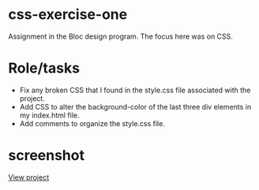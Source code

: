 # css-exercise-one
Assignment in the Bloc design program. The focus here was on CSS.

# Role/tasks
- Fix any broken CSS that I found in the style.css file associated with the project.
- Add CSS to alter the background-color of the last three div elements in my index.html file.
- Add comments to organize the style.css file.

# screenshot
[View project](https://drive.google.com/file/d/1Y_BR6D-8mxPFMPtoN1dmYBnAeGnin9FI/view?usp=sharing)
